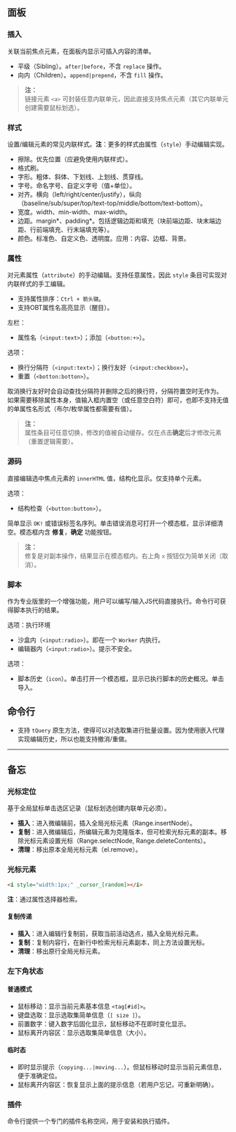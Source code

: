 ## 面板

### 插入

关联当前焦点元素，在面板内显示可插入内容的清单。

- 平级（Sibling）。`after|before`，不含 `replace` 操作。
- 向内（Children）。`append|prepend`，不含 `fill` 操作。

> **注：**<br>
> 链接元素 `<a>` 可封装任意内联单元，因此直接支持焦点元素（其它内联单元创建需要鼠标划选）。


### 样式

设置/编辑元素的常见内联样式。**注**：更多的样式由属性（`style`）手动编辑实现。

- 擦除。优先位置（应避免使用内联样式）。
- 格式刷。
- 字形。粗体、斜体、下划线、上划线、贯穿线。
- 字号。命名字号、自定义字号（值+单位）。
- 对齐。横向（left/right/center/justify），纵向（baseline/sub/super/top/text-top/middle/bottom/text-bottom）。
- 宽度。width、min-width、max-width。
- 边距。margin*、padding*。包括逻辑边距和填充（块前端边距、块末端边距、行前端填充、行末端填充等）。
- 颜色。标准色、自定义色、透明度。应用：内容、边框、背景。



### 属性

对元素属性（`attribute`）的手动编辑。支持任意属性，因此 `style` 条目可实现对内联样式的手工编辑。

- 支持属性排序：`Ctrl + 箭头键`。
- 支持OBT属性名高亮显示（醒目）。

左栏：

- 属性名（`<input:text>`）；添加（`<button:+>`）。

选项：

- 换行分隔符（`<input:text>`）；换行友好（`<input:checkbox>`）。
- 重置（`<botton:botton>`）。

取消换行友好时会自动查找分隔符并删除之后的换行符，分隔符置空时无作为。
如果需要移除属性本身，值输入框内置空（或任意空白符）即可，也即不支持无值的单属性名形式（布尔/枚举属性都需要有值）。

> **注：**<br>
> 属性条目可任意切换，修改的值被自动缓存。仅在点击**确定**后才修改元素（重置逻辑需要）。


### 源码

直接编辑选中焦点元素的 `innerHTML` 值，结构化显示。仅支持单个元素。

选项：

- 结构检查（`<button:button>`）。

简单显示 `OK!` 或错误标签名序列。单击错误消息可打开一个模态框，显示详细清空。模态框内含 **修复**，**确定** 功能按钮。

> **注：**<br>
> 修复是对副本操作，结果显示在模态框内。右上角 `x` 按钮仅为简单关闭（取消）。


### 脚本

作为专业版里的一个增强功能，用户可以编写/输入JS代码直接执行。命令行可获得脚本执行的结果。

选项：执行环境

- 沙盒内（`<input:radio>`）。即在一个 `Worker` 内执行。
- 编辑器内（`<input:radio>`）。提示不安全。

选项：

- 脚本历史（`icon`）。单击打开一个模态框，显示已执行脚本的历史概况。单击导入。



## 命令行

- 支持 `tQuery` 原生方法，使得可以对选取集进行批量设置。因为使用嵌入代理实现编辑历史，所以也能支持撤消/重做。


------------------------------------------------------------------------------


## 备忘

### 光标定位

基于全局鼠标单击选区记录（鼠标划选创建内联单元必须）。

- **插入**：进入微编辑前，插入全局光标元素（Range.insertNode）。
- **复制**：进入微编辑后，所编辑元素为克隆版本，但可检索光标元素的副本。移除光标元素设置光标（Range.selectNode, Range.deleteContents）。
- **清理**：移出原本全局光标元素（el.remove）。


### 光标元素

```html
<i style="width:1px;" _cursor_[random]></i>
```

**注**：通过属性选择器检索。


#### 复制传递

- **插入**：进入编辑行复制前，获取当前活动选点，插入全局光标元素。
- **复制**：复制内容行，在新行中检索光标元素副本，同上方法设置光标。
- **清理**：移出原行全局光标元素。


### 左下角状态

#### 普通模式

- 鼠标移动：显示当前元素基本信息 `<tag[#id]>`。
- 键盘选取：显示选取集简单信息（`[ size ]`）。
- 前置数字：键入数字后固化显示，鼠标移动不在即时变化显示。
- 鼠标离开内容区：显示选取集简单信息（大小）。


#### 临时态

- 即时显示提示（`copying...|moving...`）。但鼠标移动时显示当前元素信息，便于准确定位。
- 鼠标离开内容区：恢复显示上面的提示信息（若用户忘记，可重新明确）。


### 插件

命令行提供一个专门的插件名称空间，用于安装和执行插件。
